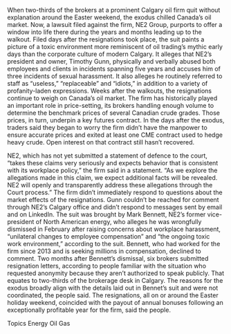 When two-thirds of the brokers at a prominent Calgary oil firm quit without explanation around the Easter weekend, the exodus chilled Canada’s oil market.
Now, a lawsuit filed against the firm, NE2 Group, purports to offer a window into life there during the years and months leading up to the walkout. Filed days after the resignations took place, the suit paints a picture of a toxic environment more reminiscent of oil trading’s mythic early days than the corporate culture of modern Calgary. It alleges that NE2’s president and owner, Timothy Gunn, physically and verbally abused both employees and clients in incidents spanning five years and accuses him of three incidents of sexual harassment. It also alleges he routinely referred to staff as “useless,” “replaceable” and “idiots,” in addition to a variety of profanity-laden expressions.
Weeks after the walkouts, the resignations continue to weigh on Canada’s oil market. The firm has historically played an important role in price-setting, its brokers handling enough volume to determine the benchmark prices of several Canadian crude grades. Those prices, in turn, underpin a key futures contract. In the days after the exodus, traders said they began to worry the firm didn’t have the manpower to ensure accurate prices and exited at least one CME contract used to hedge heavy crude. Open interest on that contract still hasn’t recovered.

NE2, which has not yet submitted a statement of defence to the court, “takes these claims very seriously and expects behavior that is consistent with its workplace policy,” the firm said in a statement. “As we explore the allegations made in this claim, we expect additional facts will be revealed. NE2 will openly and transparently address these allegations through the Court process.” The firm didn’t immediately respond to questions about the market effects of the resignations.
Gunn couldn’t be reached for comment through NE2’s Calgary office and didn’t respond to messages sent by email and on LinkedIn.
The suit was brought by Mark Bennett, NE2’s former vice-president of North American energy, who alleges he was wrongfully dismissed in February after raising concerns about workplace harassment, “unilateral changes to employee compensation” and “the ongoing toxic work environment,” according to the suit. Bennett, who had worked for the firm since 2013 and is seeking millions in compensation, declined to comment.
Two months after Bennett’s dismissal, six brokers submitted resignation letters, according to people familiar with the situation who requested anonymity because they aren’t authorized to speak publicly. That equates to two-thirds of the brokerage desk in Calgary. The reasons for the exodus broadly align with the details laid out in Bennet’s suit and were not coordinated, the people said. The resignations, all on or around the Easter holiday weekend, coincided with the payout of annual bonuses following an exceptionally profitable year for the firm, said the people.

Topics
Energy
Oil Gas
